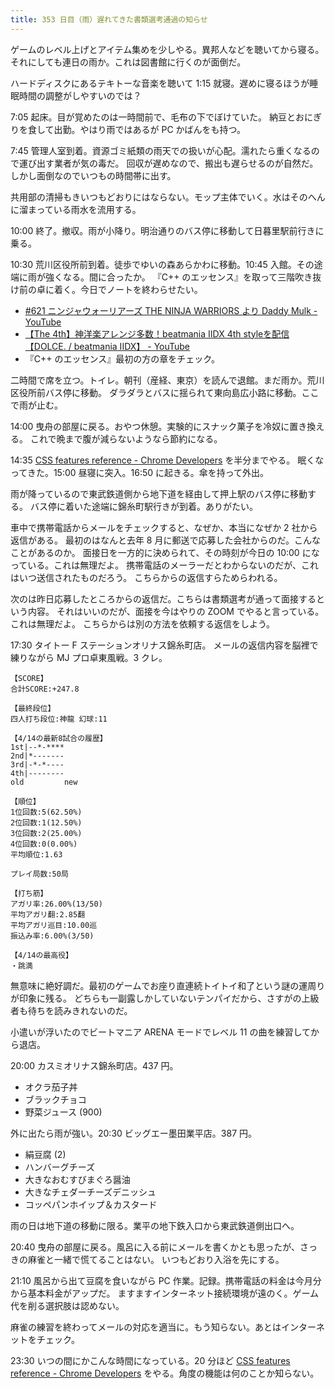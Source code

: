 ```yaml
---
title: 353 日目（雨）遅れてきた書類選考通過の知らせ
---
```


ゲームのレベル上げとアイテム集めを少しやる。異邦人などを聴いてから寝る。
それにしても連日の雨か。これは図書館に行くのが面倒だ。

ハードディスクにあるテキトーな音楽を聴いて 1:15 就寝。遅めに寝るほうが睡眠時間の調整がしやすいのでは？

7:05 起床。目が覚めたのは一時間前で、毛布の下でぼけていた。
納豆とおにぎりを食して出勤。やはり雨ではあるが PC かばんをも持つ。

7:45 管理人室到着。資源ゴミ紙類の雨天での扱いが心配。濡れたら重くなるので運び出す業者が気の毒だ。
回収が遅めなので、搬出も遅らせるのが自然だ。しかし面倒なのでいつもの時間帯に出す。

共用部の清掃もきいつもどおりにはならない。モップ主体でいく。水はそのへんに溜まっている雨水を流用する。

10:00 終了。撤収。雨が小降り。明治通りのバス停に移動して日暮里駅前行きに乗る。

10:30 荒川区役所前到着。徒歩でゆいの森あらかわに移動。10:45 入館。その途端に雨が強くなる。間に合ったか。
『C++ のエッセンス』を取って三階吹き抜け前の卓に着く。今日でノートを終わらせたい。

* [&#x23;621 ニンジャウォーリアーズ THE NINJA WARRIORS より Daddy Mulk - YouTube](https://www.youtube.com/watch?v=sypxYwkQo6I)
* [【The 4th】神洋楽アレンジ多数！beatmania IIDX 4th styleを配信【DOLCE. / beatmania IIDX】 - YouTube](https://www.youtube.com/watch?v=263a2cTtaY0)
* 『C++ のエッセンス』最初の方の章をチェック。

二時間で席を立つ。トイレ。朝刊（産経、東京）を読んで退館。まだ雨か。荒川区役所前バス停に移動。
ダラダラとバスに揺られて東向島広小路に移動。ここで雨が止む。

14:00 曳舟の部屋に戻る。おやつ休憩。実験的にスナック菓子を冷奴に置き換える。
これで晩まで腹が減らないようなら節約になる。

14:35 [CSS features reference - Chrome Developers] を半分までやる。
眠くなってきた。15:00 昼寝に突入。16:50 に起きる。傘を持って外出。

雨が降っているので東武鉄道側から地下道を経由して押上駅のバス停に移動する。
バス停に着いた途端に錦糸町駅行きが到着。ありがたい。

車中で携帯電話からメールをチェックすると、なぜか、本当になぜか 2 社から返信がある。
最初のはなんと去年 8 月に郵送で応募した会社からのだ。こんなことがあるのか。
面接日を一方的に決められて、その時刻が今日の 10:00 になっている。これは無理だよ。
携帯電話のメーラーだとわからないのだが、これはいつ送信されたものだろう。
こちらからの返信すらためらわれる。

次のは昨日応募したところからの返信だ。こちらは書類選考が通って面接するという内容。
それはいいのだが、面接を今はやりの ZOOM でやると言っている。これは無理だよ。
こちらからは別の方法を依頼する返信をしよう。

17:30 タイトー F ステーションオリナス錦糸町店。
メールの返信内容を脳裡で練りながら MJ プロ卓東風戦。3 クレ。

```text
【SCORE】
合計SCORE:+247.8

【最終段位】
四人打ち段位:神龍 幻球:11

【4/14の最新8試合の履歴】
1st|--*-****
2nd|*-------
3rd|-*-*----
4th|--------
old         new

【順位】
1位回数:5(62.50%)
2位回数:1(12.50%)
3位回数:2(25.00%)
4位回数:0(0.00%)
平均順位:1.63

プレイ局数:50局

【打ち筋】
アガリ率:26.00%(13/50)
平均アガリ翻:2.85翻
平均アガリ巡目:10.00巡
振込み率:6.00%(3/50)

【4/14の最高役】
・跳満
```

無意味に絶好調だ。最初のゲームでお座り直連続トイトイ和了という謎の運周りが印象に残る。
どちらも一副露しかしていないテンパイだから、さすがの上級者も待ちを読みきれないのだ。

小遣いが浮いたのでビートマニア ARENA モードでレベル 11 の曲を練習してから退店。

20:00 カスミオリナス錦糸町店。437 円。

* オクラ茄子丼
* ブラックチョコ
* 野菜ジュース (900)

外に出たら雨が強い。20:30 ビッグエー墨田業平店。387 円。

* 絹豆腐 (2)
* ハンバーグチーズ
* 大きなおむすびまぐろ醤油
* 大きなチェダーチーズデニッシュ
* コッペパンホイップ＆カスタード

雨の日は地下道の移動に限る。業平の地下鉄入口から東武鉄道側出口へ。

20:40 曳舟の部屋に戻る。風呂に入る前にメールを書くかとも思ったが、さっきの麻雀と一緒で慌てることはない。
いつもどおり入浴を先にする。

21:10 風呂から出て豆腐を食いながら PC 作業。記録。携帯電話の料金は今月分から基本料金がアップだ。
ますますインターネット接続環境が遠のく。ゲーム代を削る選択肢は認めない。

麻雀の練習を終わってメールの対応を適当に。もう知らない。あとはインターネットをチェック。

23:30 いつの間にかこんな時間になっている。20 分ほど
[CSS features reference - Chrome Developers] をやる。角度の機能は何のことか知らない。

[CSS features reference - Chrome Developers]: https://developer.chrome.com/docs/devtools/css/reference/
